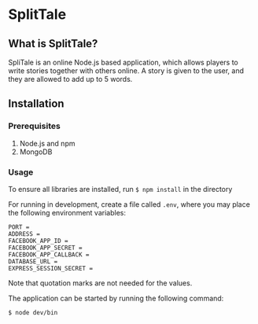 # SplitTale

## What is SplitTale?
SpliTale is an online Node.js based application, which allows players to write stories together with others online. A story is given to the user, and they are allowed to add up to 5 words.

## Installation
### Prerequisites
1. Node.js and npm
2. MongoDB

### Usage
To ensure all libraries are installed, run ``$ npm install`` in the directory

For running in development, create a file called ``.env``, where you may place the following environment variables:

    PORT =
    ADDRESS =
    FACEBOOK_APP_ID =
    FACEBOOK_APP_SECRET =
    FACEBOOK_APP_CALLBACK =
    DATABASE_URL =
    EXPRESS_SESSION_SECRET =

Note that quotation marks are not needed for the values.

The application can be started by running the following command:

    $ node dev/bin
